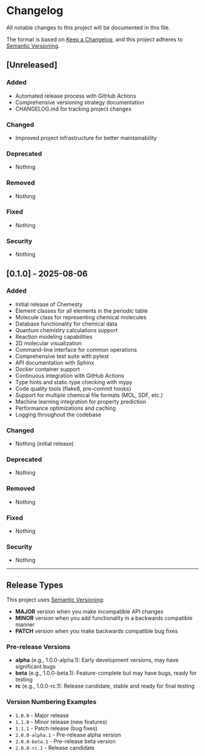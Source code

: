 # Changelog

All notable changes to this project will be documented in this file.

The format is based on [Keep a Changelog](https://keepachangelog.com/en/1.0.0/),
and this project adheres to [Semantic Versioning](https://semver.org/spec/v2.0.0.html).

## [Unreleased]

### Added
- Automated release process with GitHub Actions
- Comprehensive versioning strategy documentation
- CHANGELOG.md for tracking project changes

### Changed
- Improved project infrastructure for better maintainability

### Deprecated
- Nothing

### Removed
- Nothing

### Fixed
- Nothing

### Security
- Nothing

## [0.1.0] - 2025-08-06

### Added
- Initial release of Chemesty
- Element classes for all elements in the periodic table
- Molecule class for representing chemical molecules
- Database functionality for chemical data
- Quantum chemistry calculations support
- Reaction modeling capabilities
- 2D molecular visualization
- Command-line interface for common operations
- Comprehensive test suite with pytest
- API documentation with Sphinx
- Docker container support
- Continuous integration with GitHub Actions
- Type hints and static type checking with mypy
- Code quality tools (flake8, pre-commit hooks)
- Support for multiple chemical file formats (MOL, SDF, etc.)
- Machine learning integration for property prediction
- Performance optimizations and caching
- Logging throughout the codebase

### Changed
- Nothing (initial release)

### Deprecated
- Nothing

### Removed
- Nothing

### Fixed
- Nothing

### Security
- Nothing

---

## Release Types

This project uses [Semantic Versioning](https://semver.org/):

- **MAJOR** version when you make incompatible API changes
- **MINOR** version when you add functionality in a backwards compatible manner
- **PATCH** version when you make backwards compatible bug fixes

### Pre-release Versions

- **alpha** (e.g., 1.0.0-alpha.1): Early development versions, may have significant bugs
- **beta** (e.g., 1.0.0-beta.1): Feature-complete but may have bugs, ready for testing
- **rc** (e.g., 1.0.0-rc.1): Release candidate, stable and ready for final testing

### Version Numbering Examples

- `1.0.0` - Major release
- `1.1.0` - Minor release (new features)
- `1.1.1` - Patch release (bug fixes)
- `2.0.0-alpha.1` - Pre-release alpha version
- `2.0.0-beta.1` - Pre-release beta version
- `2.0.0-rc.1` - Release candidate